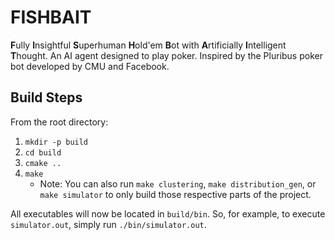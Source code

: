 # FISHBAIT
**F**ully **I**nsightful **S**uperhuman **H**old'em **B**ot with
**A**rtificially **I**ntelligent **T**hought. An AI agent designed to play
poker. Inspired by the Pluribus poker bot developed by CMU and Facebook.

## Build Steps
From the root directory:

1. `mkdir -p build`
2. `cd build`
3. `cmake ..`
4. `make`
    - Note: You can also run `make clustering`, `make distribution_gen`, or
      `make simulator` to only build those respective parts of the project.

All executables will now be located in `build/bin`. So, for example, to execute
`simulator.out`, simply run `./bin/simulator.out`.